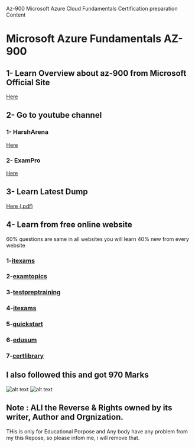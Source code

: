 Az-900 Microsoft Azure Cloud Fundamentals Certification preparation Content 

# Microsoft Azure Fundamentals AZ-900
 

## 1- Learn Overview about az-900 from Microsoft Official Site
[Here](https://docs.microsoft.com/en-us/learn/certifications/exams/az-900)

## 2- Go to youtube channel 
### 1- HarshArena 

[Here](https://www.youtube.com/channel/UChVlvP-HHRnQiA21x6V8nKA)


### 2- ExamPro 

[Here](https://youtu.be/NKEFWyqJ5XA)

## 3- Learn Latest Dump 
[Here (.pdf)](https://github.com/Dushyantsingh-ds/az-900_Exam_content/blob/main/Resources)

## 4- Learn from free online website
60% questions are same in all websites 
you will learn 40% new from every website

### 1-[itexams](https://www.itexams.com/exam/AZ-900)

### 2-[examtopics](https://www.(examtopics).com/exams/microsoft/az-900/)

### 3-[testpreptraining](https://www.testpreptraining.com/microsoft-azure-fundamentals-az-900-free-practice-test)

### 4-[itexams](https://www.itexams.com/info/AZ-900)

### 5-[quickstart](https://www.quickstart.com/practice-test-microsoft-azure-fundamentals-az-900.html)

### 6-[edusum](https://www.edusum.com/microsoft/microsoft-azure-fundamentals-az-900-certification-sample-questions)

### 7-[certlibrary](https://www.certlibrary.com/exam/AZ-900)


## I also followed this and got 970 Marks

![alt text](https://github.com/Dushyantsingh-ds/az-900_Exam_content/blob/main/Assets/Microsoft_Certified_Professional_Certificate.png)
![alt text](https://github.com/Dushyantsingh-ds/az-900_Exam_content/blob/main/Assets/azure-fundamentals-badge.png)

## Note : ALl the Reverse & Rights owned by its writer, Author and Orgnization.
THis is only for Educational Porpose and Any body have any problem from my this Repose, so please infom me, i will remove that.
